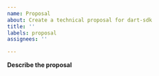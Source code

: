 ```yaml
---
name: Proposal
about: Create a technical proposal for dart-sdk
title: ''
labels: proposal
assignees: ''

---
```


**Describe the proposal**
